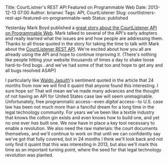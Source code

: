 Title: CourtListner's REST API Featured on Programmable Web
Date: 2013-12-13 07:00
Author: brianwc
Tags: API, CourtListener
Slug: courtlistners-rest-api-featured-on-programmable-web
Status: published

Yesterday Mark Boyd published a [great story about the CourtListener API
on Programmable
Web](http://blog.programmableweb.com/2013/12/12/courtlistener-api-is-sharing-the-potential-of-open-data/).
Mark talked to several of the API's early adopters and really learned
what the issues are and how people are addressing them. Thanks to all
those quoted in the story for taking the time to talk with Mark about
the [CourtListener REST
API](https://www.courtlistener.com/api/rest-info/). We're excited about
how you all are already using the API and hope to continue improving it.
(There's nothing like people hitting your website thousands of times a
day to shake loose hard-to-find bugs...and we've had some of that too
and hope to get any and all bugs resolved ASAP!)

I particularly like [Waldo Jaquith](http://waldo.jaquith.org/)'s
sentiment quoted in the article that 24 months from now we will find it
quaint that anyone found this interesting. I sure hope so! That will
mean we've made many advances and the thought of not having an API for
United States case law will seem unimaginable. Unfortunately, free
programmatic access--even *digital* access--to U.S. case law has been
not much more than a fanciful dream for a long time in the legal
technology community. For years we've been like a textile industry that
knows the cotton gin exists and even knows how to build one, and yet no
one ever *has* built one. We now have in place a key tool necessary to
enable a revolution. We also need the raw materials: the court documents
themselves, and we'll continue to work on that until we can confidently
say we've got that fully covered, but in 24 months I think we'll look
back and not only find it quaint that this was interesting in 2013, but
also we'll mark this time as an important turning point, where the seed
for that legal technology revolution was planted.
